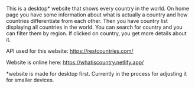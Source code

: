 This is a desktop* website that shows every country in the world.
On home page you have some information about what is actually a country and how countries differentiate from each other.
Then you have country list displaying all countries in the world. You can search for country and you can filter them by region.
If clicked on country, you get more details about it.

API used for this website: https://restcountries.com/

Website is online here: https://whatiscountry.netlify.app/

*website is made for desktop first. Currently in the process for adjusting it for smaller devices.
